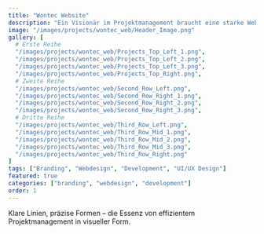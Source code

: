 ```yaml
---
title: "Wontec Website"
description: "Ein Visionär im Projektmanagement braucht eine starke Website."
image: "/images/projects/wontec_web/Header_Image.png"
gallery: [
  # Erste Reihe
  "/images/projects/wontec_web/Projects_Top_Left_1.png",
  "/images/projects/wontec_web/Projects_Top_Left_2.png",
  "/images/projects/wontec_web/Projects_Top_Left_3.png",
  "/images/projects/wontec_web/Projects_Top_Right.png",
  # Zweite Reihe
  "/images/projects/wontec_web/Second_Row_Left.png",
  "/images/projects/wontec_web/Second_Row_Right_1.png",
  "/images/projects/wontec_web/Second_Row_Right_2.png",
  "/images/projects/wontec_web/Second_Row_Right_3.png",
  # Dritte Reihe
  "/images/projects/wontec_web/Third_Row_Left.png",
  "/images/projects/wontec_web/Third_Row_Mid_1.png",
  "/images/projects/wontec_web/Third_Row_Mid_2.png",
  "/images/projects/wontec_web/Third_Row_Mid_3.png",
  "/images/projects/wontec_web/Third_Row_Right.png"
]
tags: ["Branding", "Webdesign", "Development", "UI/UX Design"]
featured: true
categories: ["branding", "webdesign", "development"]
order: 1
---
```


Klare Linien, präzise Formen – die Essenz von effizientem Projektmanagement in visueller Form. 